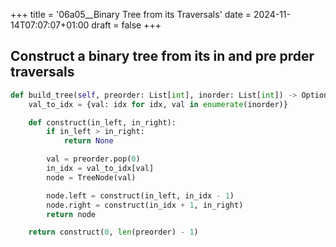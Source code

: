 +++
title = '06a05__Binary Tree from its Traversals'
date = 2024-11-14T07:07:07+01:00
draft = false
+++



## Construct a binary tree from its in and pre prder traversals

```python
def build_tree(self, preorder: List[int], inorder: List[int]) -> Optional[TreeNode]:
    val_to_idx = {val: idx for idx, val in enumerate(inorder)}

    def construct(in_left, in_right):
        if in_left > in_right:
            return None

        val = preorder.pop(0)
        in_idx = val_to_idx[val]
        node = TreeNode(val)

        node.left = construct(in_left, in_idx - 1)
        node.right = construct(in_idx + 1, in_right)
        return node

    return construct(0, len(preorder) - 1)
```
